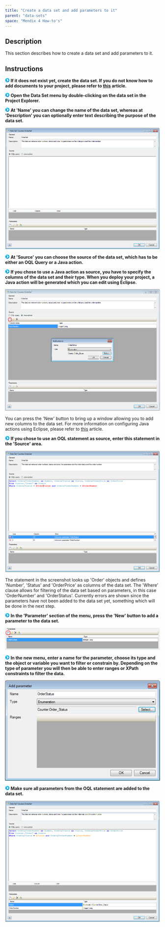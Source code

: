 ```yaml
---
title: "Create a data set and add parameters to it"
parent: "data-sets"
space: "Mendix 4 How-to's"
---
```

## Description

This section describes how to create a data set and add parameters to it.

## Instructions

![](attachments/819203/917932.png) **If it does not exist yet, create the data set. If you do not know how to add documents to your project, please refer to [this](add-documents-to-a-module) article.**

![](attachments/819203/917932.png) **Open the Data Set menu by double-clicking on the data set in the Project Explorer.**

![](attachments/819203/917932.png) **At 'Name' you can change the name of the data set, whereas at 'Description' you can optionally enter text describing the purpose of the data set.**

![](attachments/2621546/2752586.png)

![](attachments/819203/917932.png) **At 'Source' you can choose the source of the data set, which has to be either an OQL Query or a Java action.**

![](attachments/819203/917932.png) **If you chose to use a Java action as source, you have to specify the columns of the data set and their type. When you deploy your project, a Java action will be generated which you can edit using Eclipse.**

![](attachments/2621546/2752587.png)

You can press the 'New' button to bring up a window allowing you to add new columns to the data set. For more information on configuring Java actions using Eclipse, please refer to [this](configure-java-actions-using-eclipse) article.

![](attachments/819203/917932.png) **If you chose to use an OQL statement as source, enter this statement in the 'Source' area.**

![](attachments/2621546/2752588.png)

The statement in the screenshot looks up 'Order' objects and defines 'Number', 'Status' and 'OrderPrice' as columns of the data set. The 'Where' clause allows for filtering of the data set based on parameters, in this case 'OrderNumber' and 'OrderStatus'. Currently errors are shown since the parameters have not been added to the data set yet, something which will be done in the next step.

![](attachments/819203/917932.png) **In the 'Parameter' section of the menu, press the 'New' button to add a parameter to the data set.**

![](attachments/2621546/2752577.png)

![](attachments/819203/917932.png) **In the new menu, enter a name for the parameter, choose its type and the object or variable you want to filter or constrain by. Depending on the type of parameter you will then be able to enter ranges or XPath constraints to filter the data.**

![](attachments/2621546/2752576.png)

![](attachments/819203/917932.png) **Make sure all parameters from the OQL statement are added to the data set.**

![](attachments/2621546/2752589.png)
